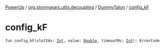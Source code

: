 [PowerUp](../../index.md) / [org.stormgears.utils.decoupling](../index.md) / [DummyTalon](index.md) / [config_kF](./config_k-f.md)

# config_kF

`fun config_kF(slotIdx: `[`Int`](https://kotlinlang.org/api/latest/jvm/stdlib/kotlin/-int/index.html)`, value: `[`Double`](https://kotlinlang.org/api/latest/jvm/stdlib/kotlin/-double/index.html)`, timeoutMs: `[`Int`](https://kotlinlang.org/api/latest/jvm/stdlib/kotlin/-int/index.html)`): ErrorCode`